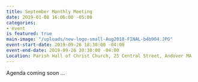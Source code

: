 ```yaml
---
title: September Monthly Meeting
date: 2019-01-08 16:06:00 -05:00
categories:
- event
is featured: true
main-image: "/uploads/new-logo-small-Aug2018-FINAL-b4b904.JPG"
event-start-date: 2019-09-26 18:30:00 -04:00
event-end-date: 2019-09-26 20:30:00 -04:00
Location: Parish Hall of Christ Church, 25 Central Street, Andover MA
---
```


Agenda coming soon ... 